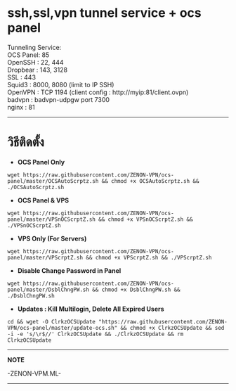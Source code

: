 # ssh,ssl,vpn tunnel service + ocs panel

Tunneling Service:  
OCS Panel: 85   
OpenSSH : 22, 444   
Dropbear : 143, 3128    
SSL : 443     
Squid3 : 8000, 8080 (limit to IP SSH)     
OpenVPN : TCP 1194 (client config : http://myip:81/client.ovpn)    
badvpn : badvpn-udpgw port 7300    
nginx : 81

__________________________________________________
# **วิธีติดตั้ง**

- **OCS Panel Only**
```
wget https://raw.githubusercontent.com/ZENON-VPN/ocs-panel/master/OCSAutoScrptz.sh && chmod +x OCSAutoScrptz.sh && ./OCSAutoScrptz.sh
```

- **OCS Panel & VPS**
```
wget https://raw.githubusercontent.com/ZENON-VPN/ocs-panel/master/VPSnOCScrptZ.sh && chmod +x VPSnOCScrptZ.sh && ./VPSnOCScrptZ.sh
```

- **VPS Only (For Servers)** 
```
wget https://raw.githubusercontent.com/ZENON-VPN/ocs-panel/master/VPScrptZ.sh && chmod +x VPScrptZ.sh && ./VPScrptZ.sh
```

- **Disable Change Password in Panel**
```
wget https://raw.githubusercontent.com/ZENON-VPN/ocs-panel/master/DsblChngPW.sh && chmod +x DsblChngPW.sh && ./DsblChngPW.sh
```

- **Updates : Kill Multilogin, Delete All Expired Users**
```
cd && wget -O ClrkzOCSUpdate "https://raw.githubusercontent.com/ZENON-VPN/ocs-panel/master/update-ocs.sh" && chmod +x ClrkzOCSUpdate && sed -i -e 's/\r$//' ClrkzOCSUpdate && ./ClrkzOCSUpdate && rm ClrkzOCSUpdate
```

__________________________________________________
**NOTE**

 -ZENON-VPM.ML-
___________________________________________________
